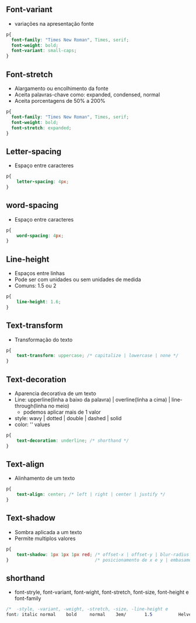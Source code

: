## Font-variant

- variações na apresentação fonte

```CSS
p{
  font-family: "Times New Roman", Times, serif;
  font-weight: bold;
  font-variant: small-caps;
}
```

## Font-stretch

- Alargamento ou encolhimento da fonte
- Aceita palavras-chave como: expanded, condensed, normal
- Aceita porcentagens de 50% a 200%

```Css
p{
  font-family: "Times New Roman", Times, serif;
  font-weight: bold;
  font-stretch: expanded;
}
```

## Letter-spacing

- Espaço entre caracteres

```Css
p{
    letter-spacing: 4px;
}
```

## word-spacing

- Espaço entre caracteres

```Css
p{
    word-spacing: 4px;
}
```

## Line-height 

- Espaços entre linhas
- Pode ser com unidades ou sem unidades de medida
- Comuns: 1.5 ou 2

```Css
p{
    line-height: 1.6;
}
```

## Text-transform

- Transformação do texto

```Css
p{
    text-transform: uppercase; /* capitalize | lowercase | none */
}
```

## Text-decoration

- Aparencia decorativa de um texto
- Line: upperline(linha a baixo da palavra) | overline(linha a cima) | line-through(linha no meio)
    * podemos aplicar mais de 1 valor 
- style: wavy | dotted | double | dashed | solid
- color: '<color>' values

```Css
p{
    text-decoration: underline; /* shorthand */
}
```

## Text-align

- Alinhamento de um texto

```Css
p{
    text-align: center; /* left | right | center | justify */
}
```

## Text-shadow

- Sombra aplicada a um texto
- Permite multiplos valores

```Css
p{
    text-shadow: 1px 1px 1px red; /* offset-x | offset-y | blur-radius | color */
}                                 /* posicionamento de x e y | embasamento | cor
```

## shorthand

- font-stryle, font-variant, font-wight, font-stretch, font-size, font-height e font-family

```Css
/*  -style, -variant, -weight, -stretch, -size, -line-height e           -family */
font: italic normal    bold     normal    3em/       1.5          Helvetica, Arial, sans-serif;
```